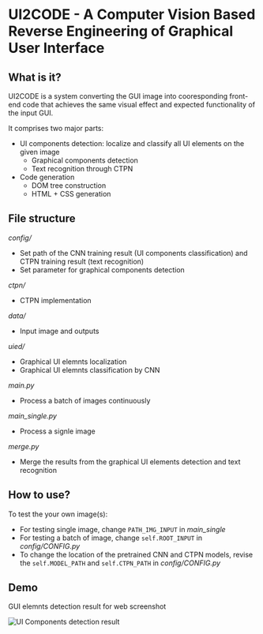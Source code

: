 # UI2CODE - A Computer Vision Based Reverse Engineering of Graphical User Interface

## What is it?

UI2CODE is a system converting the GUI image into cooresponding front-end code that achieves the same visual effect and expected functionality of the input GUI.

It comprises two major parts: 
* UI components detection: localize and classify all UI elements on the given image
  * Graphical components detection 
  * Text recognition through CTPN 
* Code generation
  * DOM tree construction
  * HTML + CSS generation
  
## File structure
*config/*
* Set path of the CNN training result (UI components classification) and CTPN training result (text recognition) 
* Set parameter for graphical components detection 

*ctpn/*
* CTPN implementation

*data/*
* Input image and outputs

*uied/*
* Graphical UI elemnts localization
* Graphical UI elemnts classification by CNN

*main.py*
* Process a batch of images continuously 

*main_single.py*
* Process a signle image

*merge.py*
* Merge the results from the graphical UI elements detection and text recognition 

## How to use?
To test the your own image(s):
* For testing single image, change `PATH_IMG_INPUT` in *main_single*
* For testing a batch of image, change `self.ROOT_INPUT` in *config/CONFIG.py*
* To change the location of the pretrained CNN and CTPN models, revise the `self.MODEL_PATH` and `self.CTPN_PATH` in *config/CONFIG.py*

## Demo
GUI elemnts detection result for web screenshot

![UI Components detection result](https://github.com/MulongXie/UI2CODE/blob/master/demo/uied.png)
